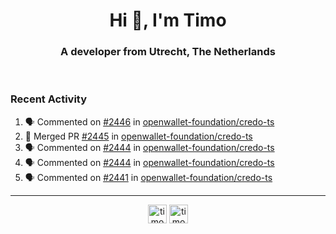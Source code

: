 <h1 align="center">Hi 👋, I'm Timo</h1>
<h3 align="center">A developer from Utrecht, The Netherlands</h3>
<br/>
<!-- https://github.com/rahuldkjain/github-profile-readme-generator --!>

<!--  <p align="left"><img src="https://github-readme-stats.vercel.app/api?username=timoglastra&show_icons=true&count_private=true&" alt="timoglastra" /></p> --!>

<!--
Github language stats
<p align="left"><img src="https://github-readme-stats.vercel.app/api/top-langs/?username=timoglastra&layout=compact" alt="timoglastra" /><p>
-->

<!-- Codestats language stats -->
<!-- <p align="left"><img src="https://codestats-readme.vercel.app/api/top-langs/?username=timoglastra&layout=compact&language_count=12" alt="timoglastra" /><p>    --!>
  
<h3>Recent Activity</h3>

<!--START_SECTION:activity-->
1. 🗣 Commented on [#2446](https://github.com/openwallet-foundation/credo-ts/issues/2446#issuecomment-3390278717) in [openwallet-foundation/credo-ts](https://github.com/openwallet-foundation/credo-ts)
2. 🎉 Merged PR [#2445](https://github.com/openwallet-foundation/credo-ts/pull/2445) in [openwallet-foundation/credo-ts](https://github.com/openwallet-foundation/credo-ts)
3. 🗣 Commented on [#2444](https://github.com/openwallet-foundation/credo-ts/pull/2444#issuecomment-3387826827) in [openwallet-foundation/credo-ts](https://github.com/openwallet-foundation/credo-ts)
4. 🗣 Commented on [#2444](https://github.com/openwallet-foundation/credo-ts/pull/2444#issuecomment-3387464924) in [openwallet-foundation/credo-ts](https://github.com/openwallet-foundation/credo-ts)
5. 🗣 Commented on [#2441](https://github.com/openwallet-foundation/credo-ts/pull/2441#issuecomment-3387222478) in [openwallet-foundation/credo-ts](https://github.com/openwallet-foundation/credo-ts)
<!--END_SECTION:activity-->

---

<p align="center">
<a href="https://twitter.com/timoglastra" target="blank"><img align="center" src="https://cdn.jsdelivr.net/npm/simple-icons@3.0.1/icons/twitter.svg" alt="timoglastra" height="30" width="30" /></a>
<a href="https://linkedin.com/in/timoglastra" target="blank"><img align="center" src="https://cdn.jsdelivr.net/npm/simple-icons@3.0.1/icons/linkedin.svg" alt="timoglastra" height="30" width="30" /></a>
</p>



